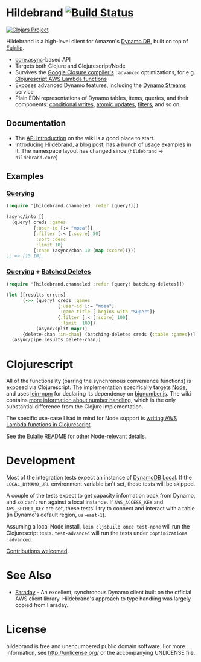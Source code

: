 # Hildebrand [![Build Status](https://travis-ci.org/nervous-systems/hildebrand.svg?branch=master)](https://travis-ci.org/nervous-systems/hildebrand)

[![Clojars Project](http://clojars.org/io.nervous/hildebrand/latest-version.svg)](http://clojars.org/io.nervous/hildebrand)

Hildebrand is a high-level client for Amazon's [Dynamo
DB](http://docs.aws.amazon.com/amazondynamodb/latest/developerguide/Introduction.html),
built on top of [Eulalie](https://github.com/nervous-systems/eulalie).

 - [core.async](https://github.com/clojure/core.async)-based API
 - Targets both Clojure and Clojurescript/Node
 - Survives the [Google Closure compiler's](https://developers.google.com/closure/compiler/) `:advanced` optimizations, for e.g. [Clojurescript AWS Lambda functions](https://github.com/nervous-systems/cljs-lambda)
 - Exposes advanced Dynamo features, including the [Dynamo Streams](https://github.com/nervous-systems/hildebrand/wiki/hildebrand.streams.channeled#get-records) service
 - Plain EDN representations of Dynamo tables, items, queries, and their components: [conditional writes](https://github.com/nervous-systems/hildebrand/wiki/Conditional-Operations), [atomic updates](https://github.com/nervous-systems/hildebrand/wiki/hildebrand.core#examples-4), [filters](https://github.com/nervous-systems/hildebrand/wiki/hildebrand.channeled#examples), and so on.

## Documentation

- The [API
introduction](https://github.com/nervous-systems/hildebrand/wiki/)
on the wiki is a good place to start.
- [Introducing Hildebrand](
https://nervous.io/clojure/aws/dynamo/hildebrand/2015/06/08/hildebrand/), a blog
post, has a bunch of usage examples in it.  The namespace layout has
changed since (`hildebrand` -> `hildebrand.core`)

## Examples

### [Querying](https://github.com/nervous-systems/hildebrand/wiki/hildebrand.channeled#query)

```clojure
(require '[hildebrand.channeled :refer [query!]])

(async/into []
  (query! creds :games
          {:user-id [:= "moea"]}
          {:filter [:< [:score] 50]
           :sort :desc
           :limit 10}
          {:chan (async/chan 10 (map :score))}))
;; => [15 10]
```

### [Querying](https://github.com/nervous-systems/hildebrand/wiki/hildebrand.channeled#query) + [Batched Deletes](https://github.com/nervous-systems/hildebrand/wiki/hildebrand.channeled#batching-deletes)

```clojure
(require '[hildebrand.channeled :refer [query! batching-deletes]])

(let [[results errors]
      (->> (query! creds :games
                   {:user-id [:= "moea"]
                    :game-title [:begins-with "Super"]}
                   {:filter [:< [:score] 100]
                    :limit  100})
           (async/split map?))
      {delete-chan :in-chan} (batching-deletes creds {:table :games})]
  (async/pipe results delete-chan))
```

###


# Clojurescript

All of the functionality (barring the synchronous convenience functions) is
exposed via Clojurescript.  The implementation specifically targets
[Node](https://nodejs.org/), and uses
[lein-npm](https://github.com/RyanMcG/lein-npm) for declaring its dependency on
[bignumber.js](https://github.com/MikeMcl/bignumber.js/).  The wiki contains [more information about number
handling](https://github.com/nervous-systems/hildebrand/wiki#numbers), which is
the only substantial difference from the Clojure implementation.

The specific use-case I had in mind for Node support is [writing AWS Lambda
functions in
Clojurescript](https://nervous.io/clojure/clojurescript/aws/lambda/node/lein/2015/07/05/lambda/).

See the [Eulalie
README](https://github.com/nervous-systems/eulalie#clojurescript) for other
Node-relevant details.

# Development

Most of the integration tests expect an instance of [DynamoDB
Local](http://docs.aws.amazon.com/amazondynamodb/latest/developerguide/Tools.DynamoDBLocal.html).
If the `LOCAL_DYNAMO_URL` environment variable isn't set, those tests will be
skipped.

A couple of the tests expect to get capacity information back from Dynamo, and
so can't run against a local instance.  If `AWS_ACCESS_KEY` and `AWS_SECRET_KEY`
are set, these tests'll try to connect and interact with a table (in Dynamo's
default region, `us-east-1`).

Assuming a local Node install, `lein cljsbuild once test-none` will run the
Clojurescript tests.  `test-advanced` will run the tests under `:optimizations`
`:advanced`.

[Contributions welcomed](https://github.com/nervous-systems/hildebrand/issues).

# See Also
 * [Faraday](https://github.com/ptaoussanis/faraday) - An excellent, synchronous Dynamo client built on the official AWS client library.  Hildebrand's approach to type handling was largely copied from Faraday.

# License

hildebrand is free and unencumbered public domain software. For more
information, see http://unlicense.org/ or the accompanying UNLICENSE
file.
